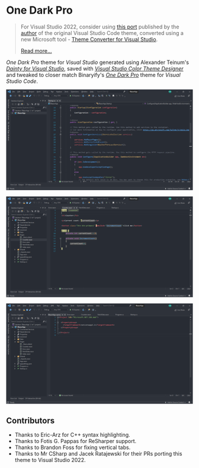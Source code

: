 # One Dark Pro

> For Visual Studio 2022, consider using [this port](https://marketplace.visualstudio.com/items?itemName=zhuangtongfa.onedarkpro) published by the [author](https://marketplace.visualstudio.com/publishers/zhuangtongfa) of the original Visual Studio Code theme, converted using a new Microsoft tool - [Theme Converter for Visual Studio](https://github.com/microsoft/theme-converter-for-vs).
>
> [Read more...](https://devblogs.microsoft.com/visualstudio/custom-themes/)

*One Dark Pro* theme for *Visual Studio* generated using Alexander Teinum's *[Dainty for Visual Studio](https://github.com/alexanderte/dainty-vs)*, saved with *[Visual Studio Color Theme Designer](https://marketplace.visualstudio.com/items?itemName=ms-madsk.ColorThemeDesigner)* and tweaked to closer match Binaryify's *[One Dark Pro](https://marketplace.visualstudio.com/items?itemName=zhuangtongfa.Material-theme)* theme for *Visual Studio Code*.

![C# Code](img/CSharp.png)

![Razor Code](img/Razor.png)

![XML Code](img/XML.png)

## Contributors

- Thanks to Eric-Arz for C++ syntax highlighting.
- Thanks to Fotis G. Pappas for ReSharper support.
- Thanks to Brandon Foss for fixing vertical tabs.
- Thanks to Mr CSharp and Jacek Ratajewski for their PRs porting this theme to Visual Studio 2022.
